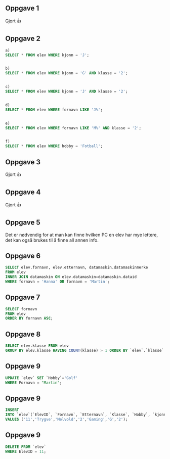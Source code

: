 ## Oppgave 1
Gjort 👍

## Oppgave 2

```sql
a)
SELECT * FROM elev WHERE kjonn = 'J';


b)
SELECT * FROM elev WHERE kjonn = 'G' AND klasse = '2';


c)
SELECT * FROM elev WHERE kjonn = 'J' AND klasse = '2';


d)
SELECT * FROM elev WHERE fornavn LIKE 'J%';


e)
SELECT * FROM elev WHERE fornavn LIKE 'M%' AND klasse = '2';


f)
SELECT * FROM elev WHERE hobby = 'Fotball';
```

## Oppgave 3
Gjort 👍

## Oppgave 4
Gjort 👍

## Oppgave 5
Det er nødvendig for at man kan finne hvilken PC en elev har mye lettere, det kan også brukes til å finne all annen info. 

## Oppgave 6
```sql
SELECT elev.fornavn, elev.etternavn, datamaskin.datamaskinmerke
FROM elev
INNER JOIN datamaskin ON elev.datamaskin=datamaskin.dataid
WHERE fornavn = 'Hanna' OR fornavn = 'Martin';
```

## Oppgave 7
```sql
SELECT fornavn
FROM elev
ORDER BY fornavn ASC;
```

## Oppgave 8
```sql
SELECT elev.klasse FROM elev
GROUP BY elev.klasse HAVING COUNT(klasse) > 1 ORDER BY `elev`.`klasse` ASC;
```

## Oppgave 9
```sql
UPDATE `elev` SET `Hobby`='Golf' 
WHERE Fornavn = "Martin";
```

## Oppgave 9
```sql
INSERT 
INTO `elev`(`ElevID`, `Fornavn`, `Etternavn`, `Klasse`, `Hobby`, `kjonn`, `Datamaskin`) 
VALUES ('11','Trygve','Melvold','2','Gaming','G','2');
```

## Oppgave 9
```sql
DELETE FROM `elev` 
WHERE ElevID = 11;
```

